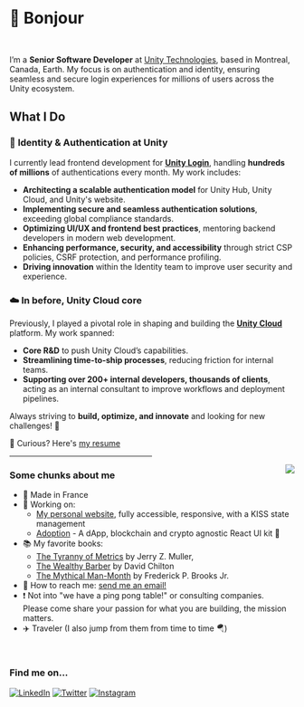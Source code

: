 <h1 style="border: none; margin: 0;">👋 Bonjour</h1>
<br/><br/>

I’m a **Senior Software Developer** at [Unity Technologies](https://unity.com/), based in Montreal, Canada, Earth. My focus is on authentication and identity, ensuring seamless and secure login experiences for millions of users across the Unity ecosystem.

## What I Do

### 🔐 **Identity & Authentication at Unity**

I currently lead frontend development for **[Unity Login](https://login.unity.com/)**, handling **hundreds of millions** of authentications every month. My work includes:

- **Architecting a scalable authentication model** for Unity Hub, Unity Cloud, and Unity's website.
- **Implementing secure and seamless authentication solutions**, exceeding global compliance standards.
- **Optimizing UI/UX and frontend best practices**, mentoring backend developers in modern web development.
- **Enhancing performance, security, and accessibility** through strict CSP policies, CSRF protection, and performance profiling.
- **Driving innovation** within the Identity team to improve user security and experience.

### ☁️ In before, **Unity Cloud core**

Previously, I played a pivotal role in shaping and building the **[Unity Cloud](https://cloud.unity.com/)** platform. My work spanned:

- **Core R&D** to push Unity Cloud’s capabilities.
- **Streamlining time-to-ship processes**, reducing friction for internal teams.
- **Supporting over 200+ internal developers, thousands of clients**, acting as an internal consultant to improve workflows and deployment pipelines.

Always striving to **build, optimize, and innovate** and looking for new challenges! 🚀

:page_facing_up: Curious? Here's [my resume](https://github.com/PaulFasola/paulfasola/raw/main/FASOLA_Paul_en_US.pdf)

<hr width="50%" />

<img align="right" src="https://github-readme-stats.vercel.app/api/top-langs/?username=paulfasola&layout=compact&langs_count=8&exclude_repo=android_device_huawei_next,android_kernel_huawei_next,android_vendor_huawei_next,Attic"/>

### Some chunks about me

- :baby_bottle: Made in France
- :vertical_traffic_light: Working on:
  - [My personal website](https://github.com/PaulFasola/paulfasola.fr), fully accessible, responsive, with a KISS state management
  - [Adoption](https://github.com/PaulFasola/adoption) - A dApp, blockchain and crypto agnostic React UI kit 🧰
- :books: My favorite books:
  - [The Tyranny of Metrics](https://www.goodreads.com/book/show/36644895-the-tyranny-of-metrics) by Jerry Z. Muller,
  - [The Wealthy Barber](https://en.wikipedia.org/wiki/The_Wealthy_Barber) by David Chilton
  - [The Mythical Man-Month](https://en.wikipedia.org/wiki/The_Mythical_Man-Month) by Frederick P. Brooks Jr.
- :e-mail: How to reach me: <a href="mailto:me@paulfasola.fr">send me an email!</a>
- :exclamation: Not into "we have a ping pong table!" or consulting companies.<br />Please come share your passion for what you are building, the mission matters.
- :airplane: Traveler (I also jump from them from time to time 🪂)

<br />

### Find me on...

[![LinkedIn](https://img.shields.io/badge/linkedin-%230077B5.svg?&style=for-the-badge&logo=linkedin&logoColor=white)](https://www.linkedin.com/in/paulfasola)
[![Twitter](https://img.shields.io/badge/twitter-%231DA1F2.svg?&style=for-the-badge&logo=twitter&logoColor=white)](https://twitter.com/paulfasola)
[![Instagram](https://img.shields.io/badge/instagram-%23E4405F.svg?&style=for-the-badge&logo=instagram&logoColor=white)](https://www.instagram.com/_skypol0)
